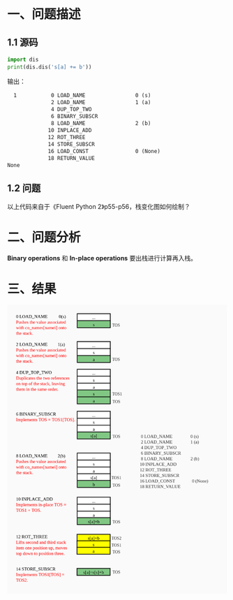 # 一、问题描述

## 1.1 源码

```python
import dis
print(dis.dis('s[a] += b'))
```

输出：

```
  1           0 LOAD_NAME                0 (s)
              2 LOAD_NAME                1 (a)
              4 DUP_TOP_TWO
              6 BINARY_SUBSCR
              8 LOAD_NAME                2 (b)
             10 INPLACE_ADD
             12 ROT_THREE
             14 STORE_SUBSCR
             16 LOAD_CONST               0 (None)
             18 RETURN_VALUE
None
```

## 1.2 问题

以上代码来自于《Fluent Python 2》p55-p56，栈变化图如何绘制？

# 二、问题分析

**Binary operations** 和 **In-place operations** 要出栈进行计算再入栈。

# 三、结果

![](images/example2-8.jpg)

